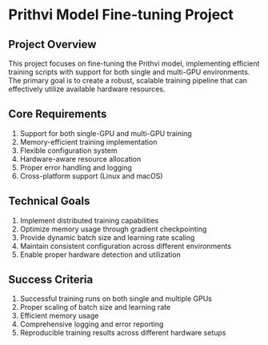 # Prithvi Model Fine-tuning Project

## Project Overview
This project focuses on fine-tuning the Prithvi model, implementing efficient training scripts with support for both single and multi-GPU environments. The primary goal is to create a robust, scalable training pipeline that can effectively utilize available hardware resources.

## Core Requirements
1. Support for both single-GPU and multi-GPU training
2. Memory-efficient training implementation
3. Flexible configuration system
4. Hardware-aware resource allocation
5. Proper error handling and logging
6. Cross-platform support (Linux and macOS)

## Technical Goals
1. Implement distributed training capabilities
2. Optimize memory usage through gradient checkpointing
3. Provide dynamic batch size and learning rate scaling
4. Maintain consistent configuration across different environments
5. Enable proper hardware detection and utilization

## Success Criteria
1. Successful training runs on both single and multiple GPUs
2. Proper scaling of batch size and learning rate
3. Efficient memory usage
4. Comprehensive logging and error reporting
5. Reproducible training results across different hardware setups 